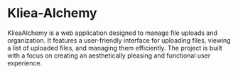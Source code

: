 # Kliea-Alchemy
KlieaAlchemy is a web application designed to manage file uploads and organization. It features a user-friendly interface for uploading files, viewing a list of uploaded files, and managing them efficiently. The project is built with a focus on creating an aesthetically pleasing and functional user experience.
